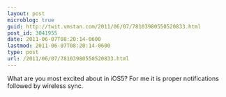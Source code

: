 ```yaml
---
layout: post
microblog: true
guid: http://twit.vmstan.com/2011/06/07/78103980550520833.html
post_id: 3041955
date: 2011-06-07T08:20:14-0600
lastmod: 2011-06-07T08:20:14-0600
type: post
url: /2011/06/07/78103980550520833.html
---
```

What are you most excited about in iOS5? For me it is proper notifications followed by wireless sync.
